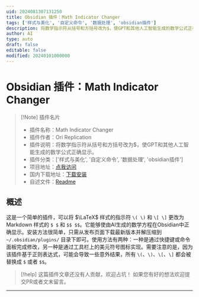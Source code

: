 ```yaml
---
uid: 2024081307131250
title: Obsidian 插件：Math Indicator Changer
tags: ['样式与美化', '自定义命令', '数据处理', 'obsidian插件']
description: 将数学指示符从括号和方括号改为$，使GPT和其他人工智能生成的数学公式正确显示。
author: AI
type: auto
draft: false
editable: false
modified: 20240101000000
---
```


# Obsidian 插件：Math Indicator Changer

> [!Note] 插件名片
> - 插件名称：Math Indicator Changer
> - 插件作者：Ori Replication
> - 插件说明：将数学指示符从括号和方括号改为$，使GPT和其他人工智能生成的数学公式正确显示。
> - 插件分类：['样式与美化', '自定义命令', '数据处理', 'obsidian插件']
> - 项目地址：[点我访问](https://github.com/Ori-Replication/obsidian-math-indicator-changer)
> - 国内下载地址：[下载安装](https://pkmer.cn/products/plugin/pluginMarket/?math-indicator-changer)
> - 自述文件：[Readme](https://ghproxy.net/https://raw.githubusercontent.com/Ori-Replication/obsidian-math-indicator-changer/master/README.md)



## 概述

这是一个简单的插件，可以将 $\LaTeX$ 样式的指示符 `\( \)` 和 `\[ \]` 更改为 Markdown 样式的 `$ $` 和 `$$ $$`。它能够使由AI生成的数学方程在Obsidian中正确显示。安装方法很简单，只需从发布页面下载最新版本并解压缩到 `~/.obsidian/plugins/` 目录下即可。使用方法有两种：一种是通过快捷键或命令面板完成修改，另一种是通过工具栏上的美元符号图标实现。需要注意的是，因为该插件基于正则表达式，可能会导致一些意外结果，所有 `\(`、`\)`、`\[`、`\]` 都会被替换成 `$` 或者 `$$`。


> [!help] 
> 这篇插件文章还没有人贡献，欢迎占坑！
> 如果您有好的想法欢迎提交PR或者文末留言。
> 

---



